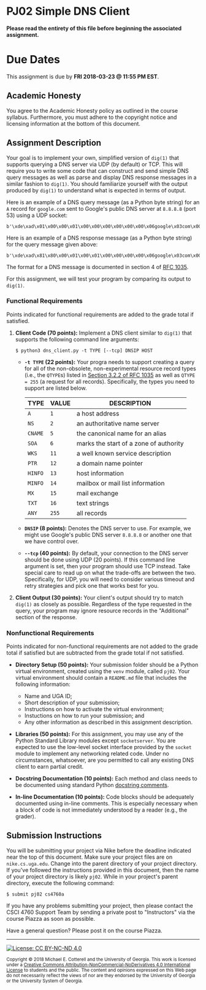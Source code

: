 
# PJ02 Simple DNS Client

**Please read the entirety of this file before
beginning the associated assignment.** 

# Due Dates

This assignment is due by **FRI 2018-03-23 @ 11:55 PM EST**. 

## Academic Honesty

You agree to the Academic Honesty policy as outlined in the course syllabus. 
Furthermore, you must adhere to the copyright notice and licensing information 
at the bottom of this document.

## Assignment Description

Your goal is to implement your own, simplified version of `dig(1)` that supports
querying a DNS server via UDP (by default) or TCP. This will require you to
write some code that can construct and send simple DNS query messages as well as 
parse and display DNS response messages in a similar fashion to `dig(1)`.
You should familiarize yourself with the output produced by `dig(1)` 
to understand what is expected in terms of output. 

Here is an example of a DNS query message (as a Python byte string) for an
`A` record for `google.com` sent to Google's public DNS server at `8.8.8.8` (port 53)
using a UDP socket:
```
b'\xde\xad\x01\x00\x00\x01\x00\x00\x00\x00\x00\x00\x06google\x03com\x00\x00\x01\x00\x01'
```

Here is an example of a DNS response message (as a Python byte string) for the query message given above:
```
b'\xde\xad\x81\x80\x00\x01\x00\x01\x00\x00\x00\x00\x06google\x03com\x00\x00\x01\x00\x01\xc0\x0c\x00\x01\x00\x01\x00\x00\x01\x2b\x00\x04\xac\xd9\x0cn'
```

The format for a DNS message is documented in section 4 of 
[RFC 1035](https://tools.ietf.org/html/rfc1035).

For this assignment, we will test your program by comparing its output to `dig(1)`.

### Functional Requirements

Points indicated for functional requirements are added to the grade total
if satisfied. 

1. **Client Code (70 points):** Implement a DNS client similar to `dig(1)` that
   supports the following command line arguments:
   ```
   $ python3 dns_client.py -t TYPE [--tcp] DNSIP HOST
   ```

   * **`-t TYPE` (22 points):** Your progra needs to support creating a query for
   all of the non-obsolete, non-experimental resource record types (i.e., the `QTYPE`s) listed in 
   [Section 3.2.2 of RFC 1035](https://tools.ietf.org/html/rfc1035#section-3.2.2)
   as well as `QTYPE = 255` (a request for all records). Specifically, the types you
   need to support are listed below.

     TYPE    | VALUE | DESCRIPTION
     ------- | ----- | -----------
     `A`     |   `1` | a host address
     `NS`    |   `2` | an authoritative name server
     `CNAME` |   `5` | the canonical name for an alias
     `SOA`   |   `6` | marks the start of a zone of authority
     `WKS`   |  `11` | a well known service description
     `PTR`   |  `12` | a domain name pointer
     `HINFO` |  `13` | host information
     `MINFO` |  `14` | mailbox or mail list information
     `MX`    |  `15` | mail exchange
     `TXT`   |  `16` | text strings
     `ANY`   | `255` | all records

   * **`DNSIP` (8 points):** Denotes the DNS server to use. For example, we might use
     Google's public DNS server `8.8.8.8` or another one that we have control over.

   * **`--tcp` (40 points):** By default, your connection to the DNS server should
     be done using UDP (20 points). If this command line argument is set, then your
     program should use TCP instead. Take special care to read up on what the
     trade-offs are between the two. Specifically, for UDP, you will need to consider
     various timeout and retry strategies and pick one that works best for you.

2. **Client Output (30 points):** Your client's output should try to match `dig(1)`
   as closely as possible. Regardless of the type requested in the query, your program
   may ignore resource records in the "Additional" section of the response.

### Nonfunctional Requirements 

Points indicated for non-functional requirements are not added to the grade total
if satisfied but are subtracted from the grade total if not satisfied.

* **Directory Setup (50 points):** Your submission folder should be a Python
  virtual environment, created using the `venv` module, called `pj02`.
  Your virtual environment should contain a `README.md` file that includes
  the following information:
  * Name and UGA ID;
  * Short description of your submission;
  * Instructions on how to activate the virtual environment;
  * Instuctions on how to run your submission; and
  * Any other information as described in this assignment description. 

* **Libraries (50 points):** For this assignment, you may use any of the Python
  Standard Library modules except `socketserver`. You are expected to use the
  low-level socket interface provided by the `socket` module to implement any
  networking related code. Under no circumstances, whatsoever, are you permitted
  to call any existing DNS client to earn partial credit.

* **Docstring Documentation (10 points):** Each method and class needs to be documented
  using standard Python [docstring comments](https://www.python.org/dev/peps/pep-0257/).

* **In-line Documentation (10 points):** Code blocks should be adequately documented
  using in-line comments. This is especially necessary when a block of code
  is not immediately understood by a reader (e.g., the grader).

## Submission Instructions

You will be submitting your project via Nike before the deadline indicated
near the top of this document. Make sure your project files are on 
`nike.cs.uga.edu`. Change into the parent directory of your project directory. 
If you've followed the instructions provided in this document, then the name 
of your project directory is likely `pj02`. 
While in your project's parent directory, execute the following command: 

```
$ submit pj02 cs4760a
```

If you have any problems submitting your project, then please contact the CSCI
4760 Support Team by sending a private post to "Instructors" via the course 
Piazza as soon as possible. 

Have a general question? Please post it on the course Piazza.

<hr/>

[![License: CC BY-NC-ND 4.0](https://img.shields.io/badge/License-CC%20BY--NC--ND%204.0-lightgrey.svg)](http://creativecommons.org/licenses/by-nc-nd/4.0/)

<small>
Copyright &copy; 2018 Michael E. Cotterell and the University of Georgia.
This work is licensed under a <a rel="license" href="http://creativecommons.org/licenses/by-nc-nd/4.0/">Creative Commons Attribution-NonCommercial-NoDerivatives 4.0 International License</a> to students and the public.
The content and opinions expressed on this Web page do not necessarily reflect the views of nor are they endorsed by the University of Georgia or the University System of Georgia.
</small>

